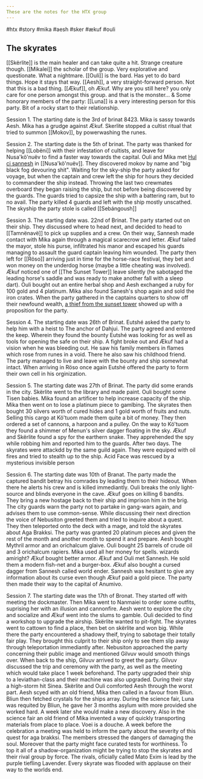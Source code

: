 ```yaml
---
These are the notes for the HTX group
---
```

#htx #story #mika #aesh #sker #ækuf #ouli
## The skyrates
[[Skërlite]] is the main healer and can take quite a hit. Strange creature though.
[[Mikalei]] the scholar of the group. Very explorative and questionate. What a nightmare.
[[Ouli]] is the bard. Has yet to do bard things. Hope it stays that way.
[[Aesh]], a very straight-forward person. Not that this is a bad thing.
[[Ækuf]], oh Ækuf. Why are you still here? you only care for one person amongst this group. and that is the monster...
& Some honorary members of the party:
[[Luna]] is a very interesting person for this party. Bit of a rocky start to their relationship.

Session 1.
The starting date is the 3rd of brinat 8423.
Mika is sassy towards Aesh. Mika has a grudge against Ækuf. 
Skerlite stopped a cultist ritual that tried to summon [[Mokov]], by powerwashing the runes. 

Session 2.
The starting date is the 5th of brinat.
The party was thanked for helping [[Lobëni]] with their infestation of cultists, and leave for Nusa'kö'nuëv to find a faster way towards the capital. 
Ouli and Mika met [Hul ci sannesh](Sannesh.md) in [[Nusa'kö'nuëv]]. They discovered mokov by name and "big black fog devouring shit".
Waiting for the sky-ship the party asked for voyage, but when the captain and crew left the ship for hours they decided to commandeer the ship instead. Throwing the last two crewmates overboard they began raising the ship, but not before being discovered by the guards. The guards tried to capsize the ship with a battering ram, but to no avail. The party killed 4 guards and left with the ship mostly unscathed. The skyship the party stole is called [[Sebángoush]]

Session 3.
The starting date was. 22nd of Brinat. 
The party started out on their ship. They discussed where to head next, and decided to head to [[Tamnënavë]] to pick up supplies and a crew. On their way, Sannesh made contact with Mika again through a magical scarecrow and letter. 
Ækuf tailed the mayor, stole his purse, infiltrated his manor and escaped his guards managing to assault the guard captain leaving him wounded. The party then left for [[Röso]] arriving just in time for the horse-race festival, they bet and won money on the underdog horse (maybe a little cheating was involved). Ækuf noticed one of [[The Sunset Tower]] leave silently (he sabotaged the leading horse's saddle and was ready to make another fall with a sleep dart). 
Ouli bought out an entire herbal shop and Aesh exchanged a ruby for 100 gold and 4 platinum. Mika also found Sanesh's shop again and sold the iron crates. 
When the party gathered in the captains quarters to show off their newfound wealth, [a thief from the sunset tower](npc/Eutshé.md) showed up with a proposition for the party.

Session 4.
The starting date was 26th of Brinat. 
Eutshé asked the party to help him with a heist to The anchor of Dahjui. The party agreed and entered the keep. Wherein they found the bounty Eutshé was looking for as well as tools for opening the safe on their ship. A fight broke out and Ækuf had a vision when he was bleeding out. He saw his family members in flames which rose from runes in a void. There he also saw his childhood friend.
The party managed to live and leave with the bounty and ship somewhat intact. When arriving in Röso once again Eutshé offered the party to form their own cell in his orginization. 

Session 5.
The starting date was 27th of Brinat.
The party did some erands in the city. Skërlite went to the library and made paint. Ouli bought some Tisen babies. Mika found an artificer to help increase capacity of the ship. Mika then went on to lose a platinum piece to gamlbing. The skyrates then bought 30 silvers worth of cured hides and 1 gold worth of fruits and nuts. Selling this cargo at Kö'tuom made them quite a bit of money. They then ordered a set of cannons, a harpoon and a pulley.
On the way to Kö'tuom they found a shimmer of Menun's silver dagger floating in the sky.
Ækuf and Skërlite found a spy for the earthern snake. They apprehended the spy while robbing him and reported him to the guards.
After two days. The skyrates were attackdd by the same guild again. They were equiped with oil fires and tried to stealth up to the ship. 
Acid Face was rescued by a mysterious invisible person

Session 6.
The starting date was 10th of Branat.
The party made the captured bandit betray his comrades by leading them to their hideout. When there he alerts his crew and is killed immediantly. 
Ouli breaks the only light-source and blinds everyone in the cave. Ækuf goes on killing 6 bandits. They bring a new hostage back to their ship and imprison him in the brig.
The city guards warn the party not to partake in gang-wars again, and advises them to use common-sense.
While discussing their next direction the voice of Nebusiton greeted them and tried to inquire about a quest. They then teleported onto the deck with a mage, and told the skyrates about Aga Brakksi.
The party was granted 20 platinum pieces and given the rest of the month and another month to spend it and prepare.
Aesh bought Mythril armor and an orichalcum glaive.
Ouli bought 25 barrels of crude oil and 3 orichalcum rapiers.
Mika used all her money for spells. wizards amiright?
Ækuf bought better armor.
Ækuf and Ouli met Sannesh. He sold them a modern fish-net and a burger-box. 
Ækuf also bought a cursed dagger from Sannesh called world ender. Sannesh was hesitant to give any information about its curse even though Ækuf paid a gold piece.
The party then made their way to the capital of Anumivo. 

Session 7.
The starting date was the 17th of Bronat.
They started off with meeting the dockmaster. Then Mika went to Nanmaiei to order some outfits, suprising her with an illusion and cannonfire. 
Aesh went to explore the city and socialize and Ækuf went into the slums to gamble. 
Ouli decided to find a workshop to upgrade the airship.
Skërlite wanted to pit-fight. The skyrates went to cattown to find a place, then bet on skërlite and won big. 
While there the party encountered a shadowy theif, trying to sabotage their totally fair play. 
They brought this culprit to their ship only to see them slip away through teleportation immediantly after.
Nebusiton approached the party concerning their public image and mentioned Gilvuv would smooth things over. When back to the ship, Gilvuv arrived to greet the party.
Gilvuv discussed the trip and ceremony with the party, as well as the meeting which would take place 1 week beforehand. 
The party upgraded their ship to a leviathan-class and their machine was also upgraded. 
During their stay a high-storm hit Sinea. Skërlite and Ouli comforted Aesh through the worst part. 
Aesh scyed with an old friend, Mika then called in a favour from Bliun. Bliun then fetched crystals for the ships array.
During the science fair, Luna was requited by Bliun, he gave her 3 months asylum with more provided she worked hard. A week later she would make a new discovery.
Also in the science fair an old friend of Mika invented a way of quickly transporting materials from place to place.
Voei is a douche.
A week before the celebration a meeting was held to inform the party about the severity of this quest for aga brakksi.
The members stressed the dangers of damaging the soul. Moreover that the party might face curated tests for worthiness. To top it all of a shadow-organization might be trying to stop the skyrates and their rival group by force.
The rivals, oficially called Mato Exim is lead by the purple tiefling Lavender.
Every skyrate was flooded with applause on their way to the worlds end. 